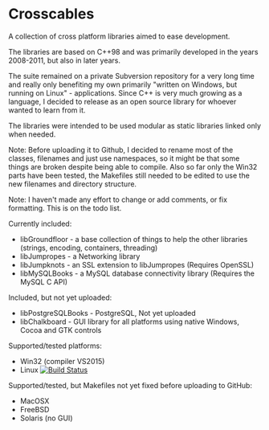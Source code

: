# Crosscables

A collection of cross platform libraries aimed to ease development.

The libraries are based on C++98 and was primarily developed in the years 2008-2011, but also in later years.

The suite remained on a private Subversion repository for a very long time and really only benefiting my own primarily "written on Windows, but running on Linux" - applications. Since C++ is very much growing as a language, I decided to release as an open source library for whoever wanted to learn from it.

The libraries were intended to be used modular as static libraries linked only when needed.

Note: Before uploading it to Github, I decided to rename most of the classes, filenames and just use namespaces, so it might be that some things are broken despite being able to compile. Also so far only the Win32 parts have been tested, the Makefiles still needed to be edited to use the new filenames and directory structure.

Note: I haven't made any effort to change or add comments, or fix formatting. This is on the todo list.


Currently included:
 * libGroundfloor - a base collection of things to help the other libraries (strings, encoding, containers, threading)
 * libJumpropes - a Networking library
 * libJumpknots - an SSL extension to libJumpropes (Requires OpenSSL)
 * libMySQLBooks - a MySQL database connectivity library (Requires the MySQL C API)
 
Included, but not yet uploaded:
 * libPostgreSQLBooks - PostgreSQL, Not yet uploaded
 * libChalkboard - GUI library for all platforms using native Windows, Cocoa and GTK controls

 
Supported/tested platforms:
 * Win32 (compiler VS2015)
 * Linux [![Build Status](https://travis-ci.org/partouf/Crosscables.svg?branch=master)](https://travis-ci.org/partouf/Crosscables)
 
Supported/tested, but Makefiles not yet fixed before uploading to GitHub:
 * MacOSX
 * FreeBSD
 * Solaris (no GUI)

